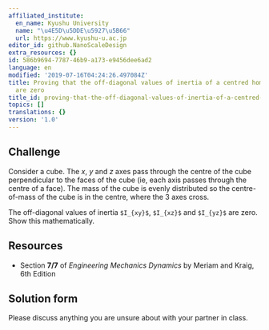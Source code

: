 ```yaml
---
affiliated_institute:
  en_name: Kyushu University
  name: "\u4E5D\u5DDE\u5927\u5B66"
  url: https://www.kyushu-u.ac.jp
editor_id: github.NanoScaleDesign
extra_resources: {}
id: 586b9694-7787-46b9-a173-e9456dee6ad2
language: en
modified: '2019-07-16T04:24:26.497084Z'
title: Proving that the off-diagonal values of inertia of a centred homogeneous cube
  are zero
title_id: proving-that-the-off-diagonal-values-of-inertia-of-a-centred-homogeneous-cube-are-zero
topics: []
translations: {}
version: '1.0'
---
```


## Challenge
Consider a cube. The *x*, *y* and *z* axes pass through the centre of the cube perpendicular to the faces of the cube (ie, each axis passes through the centre of a face). The mass of the cube is evenly distributed so the centre-of-mass of the cube is in the centre, where the 3 axes cross.

The off-diagonal values of inertia `$I_{xy}$`, `$I_{xz}$` and `$I_{yz}$` are zero. Show this mathematically.

## Resources
- Section **7/7** of *Engineering Mechanics Dynamics* by Meriam and Kraig, 6th Edition


## Solution form
Please discuss anything you are unsure about with your partner in class.
